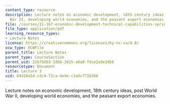 ```yaml
---
content_type: resource
description: Lecture notes on economic development, 18th century ideas, post World
  War II, developing world economies, and the peasant export economies.
file: /courses/11-167-economic-development-technical-capabilities-spring-2004/84d18a5dcdc472cade9ec3a0c771b368_lec_3.pdf
file_type: application/pdf
learning_resource_types:
- Lecture Notes
license: https://creativecommons.org/licenses/by-nc-sa/4.0/
ocw_type: OCWFile
parent_title: Lecture Notes
parent_type: CourseSection
parent_uid: 21b756b3-18bb-3d15-a0a0-fdce2a9e3db8
resourcetype: Document
title: Lecture 3
uid: 84d18a5d-cdc4-72ca-de9e-c3a0c771b368
---
```

Lecture notes on economic development, 18th century ideas, post World War II, developing world economies, and the peasant export economies.